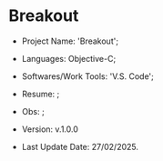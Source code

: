 # Breakout

- Project Name: 'Breakout';
- Languages: Objective-C;
- Softwares/Work Tools: 'V.S. Code';
- Resume: ;
- Obs: ;
- Version: v.1.0.0

- Last Update Date: 27/02/2025.
